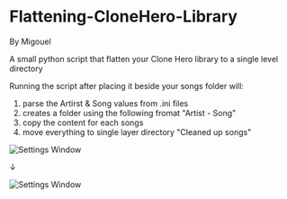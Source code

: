 # Flattening-CloneHero-Library
By Migouel

A small python script that flatten your Clone Hero library to a single level directory

Running the script after placing it beside your songs folder will:
1. parse the Artirst & Song values from .ini files
3. creates a folder using the following fromat "Artist - Song"
3. copy the content for each songs 
4. move everything to single layer directory "Cleaned up songs"

![Settings Window](https://raw.github.com/migouelBL/Flattening-CloneHero-Library/master/Screenshots/Screenshot1.png)

↓

![Settings Window](https://raw.github.com/migouelBL/Flattening-CloneHero-Library/master/Screenshots/Screenshot2.png)
